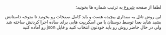 <div dir="rtl">


لطفا از صفحه [شروع ](https://github.com/radkesvat/WaterWall/wiki/1%E2%80%90-%D8%B4%D8%B1%D9%88%D8%B9)به ترتیب  شماره ها بخونید؛

 این روش تانل یه مقداری پیچیده هست و باید کامل صفحات رو بخونید تا متوجه داستانش بشید
شاید بعدا توسط دوستان یا من  اسکریپت هایی برای ساده اجرا کردنش ساخته شد ولی در حال حاضر روش رو باید خودتون انتخاب کنید و فایل json رو آماده کنید

</div>
